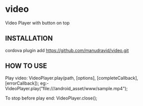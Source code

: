 # video
Video Player with button on top

INSTALLATION
------------
cordova plugin add https://github.com/manudravid/video.git

HOW TO USE
----------
Play video:
VideoPlayer.play(path, [options], [completeCallback], [errorCallback]);
eg:- VideoPlayer.play("file:///android_asset/www/sample.mp4");

To stop before play end:
VideoPlayer.close();


